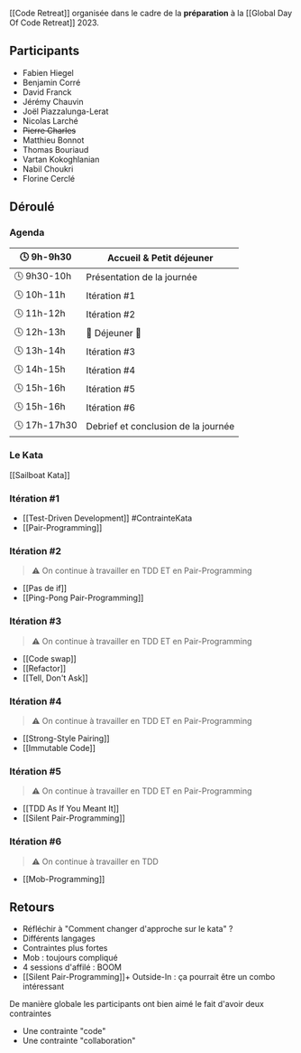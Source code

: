 [[Code Retreat]] organisée dans le cadre de la **préparation** à la [[Global Day Of Code Retreat]] 2023.
## Participants

- Fabien Hiegel
- Benjamin Corré
- David Franck
- Jérémy Chauvin
- Joël Piazzalunga-Lerat
- Nicolas Larché
- ~~Pierre Charles~~
- Matthieu Bonnot
- Thomas Bouriaud
- Vartan Kokoghlanian
- Nabil Choukri
- Florine Cerclé
## Déroulé
### Agenda

| 🕓 9h-9h30   | Accueil & Petit déjeuner            |
|--------------|-------------------------------------|
| 🕓 9h30-10h  | Présentation de la journée          |
| 🕓 10h-11h   | Itération \#1                       |
| 🕓 11h-12h   | Itération \#2                       |
| 🕓 12h-13h   | 🍕 Déjeuner 🍕                      |
| 🕓 13h-14h   | Itération \#3                       |
| 🕓 14h-15h   | Itération \#4                       |
| 🕓 15h-16h   | Itération \#5                       |
| 🕓 15h-16h   | Itération \#6                       |
| 🕓 17h-17h30 | Debrief et conclusion de la journée |
### Le Kata

[[Sailboat Kata]]
### Itération \#1
- [[Test-Driven Development]] #ContrainteKata 
- [[Pair-Programming]]
### Itération \#2

> ⚠️  On continue à travailler en TDD ET en Pair-Programming

- [[Pas de if]] 
- [[Ping-Pong Pair-Programming]]
### Itération \#3

> ⚠️  On continue à travailler en TDD ET en Pair-Programming

- [[Code swap]]
- [[Refactor]]
- [[Tell, Don't Ask]]

### Itération \#4

> ⚠️ On continue à travailler en TDD ET en Pair-Programming

- [[Strong-Style Pairing]]
- [[Immutable Code]]

### Itération \#5

> ⚠️  On continue à travailler en TDD ET en Pair-Programming

- [[TDD As If You Meant It]]
- [[Silent Pair-Programming]]

### Itération \#6

> ⚠️  On continue à travailler en TDD

- [[Mob-Programming]]

## Retours

- Réfléchir à "Comment changer d'approche sur le kata" ?
- Différents langages
- Contraintes plus fortes
- Mob : toujours compliqué
- 4 sessions d'affilé : BOOM
- [[Silent Pair-Programming]]+ Outside-In : ça pourrait être un combo intéressant

De manière globale les participants ont bien aimé le fait d'avoir deux contraintes 
- Une contrainte "code"
- Une contrainte "collaboration"